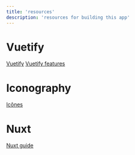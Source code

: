 ```yaml
---
title: 'resources'
description: 'resources for building this app'
---
```


# Vuetify

[Vuetify](https://vuetifyjs.com/en/)
[Vuetify features](https://vuetifyjs.com/en/introduction/why-vuetify/#feature-guides)

# Iconography
[Icônes](https://icones.js.org/)

# Nuxt

[Nuxt guide](https://nuxt.com/docs/guide)


